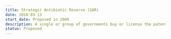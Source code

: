 ```yaml
---
title: Strategic Antibiotic Reserve (SAR)
date: 2018-03-13
start_date: Proposed in 2009
description: A single or group of governments buy or license the patent for an important first-in-class antibiotic to keep the drug from being marketed
status: Proposed
---
```

